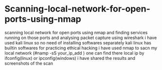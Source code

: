 # Scanning-local-network-for-open-ports-using-nmap
scanning local network for open ports using nmap and finding services running on those ports and analysing packet capture using wireshark
i have used kali linux so no need of installing softwares separately
kali linux has builtin softwares for practicing ethical hacking
i have used nmap to sacn my local network (#namp -sS your_ip_add )
one can find there local ip by ifconfig(linux) or ipconfig(windows)
i have shared the results and screenshots of the scan 

